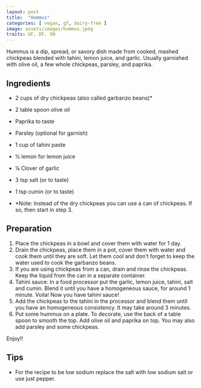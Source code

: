 ```yaml
---
layout: post
title:  "Hummus"
categories: [ vegan, gf, dairy-free ]
image: assets/images/hummus.jpeg
traits: GF, DF, VN
---
```


Hummus is a dip, spread, or savory dish made from cooked, mashed chickpeas blended with tahini, lemon juice, and garlic. Usually garnished with olive oil, a few whole chickpeas, parsley, and paprika.  


## Ingredients

* 2 cups of dry chickpeas (also called garbanzo beans)*
* 2 table spoon olive oil
* Paprika to taste
* Parsley (optional for garnish)
* 1 cup of tahini paste
* ½ lemon for lemon juice
* ¼ Clover of garlic
* 3 tsp salt (or to taste)
* 1 tsp  cumin (or to taste)

* *Note: Instead of the dry chickpeas you can use a can of chickpeas. If so, then start in step 3.


## Preparation

1. Place the chickpeas in a bowl and cover them with water for 1 day.
2. Drain the chickpeas, place them in a pot, cover them with water and cook them until they are soft. Let them cool and don’t forget to keep the water used to cook the garbanzo beans.
3. If you are using chickpeas from a can, drain and rinse the chickpeas. Keep the liquid from the can in a separate container.
4. Tahini sauce: In a food processor put the garlic, lemon juice, tahini, salt and cumin. Blend it until you have a homogeneous sauce, for around 1 minute. Voila! Now you have tahini sauce!
5. Add the chickpeas to the tahini in the processor and blend them until you have an homogeneous consistency. It may take around 3 minutes.
6. Put some hummus on a plate.  To decorate, use the back of a table spoon to smooth the top. Add olive oil and paprika on top. You may also add parsley and some chickpeas.

Enjoy!!





## Tips

* For the recipe to be low sodium replace the salt with low sodium salt or use just pepper.








